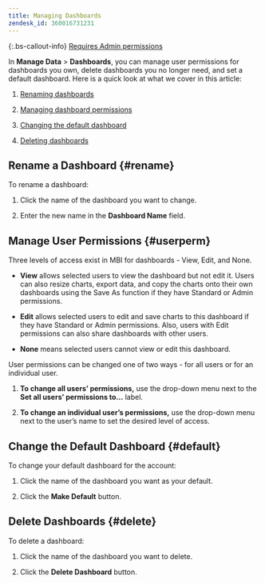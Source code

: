 ```yaml
---
title: Managing Dashboards
zendesk_id: 360016731231
---
```


{:.bs-callout-info}
[Requires Admin permissions](../administrator/user-management/user-management.md)

In **Manage Data** > **Dashboards**, you can manage user permissions for dashboards you own, delete dashboards you no longer need, and set a default dashboard. Here is a quick look at what we cover in this article:

1. [Renaming dashboards](../#rename)

1. [Managing dashboard permissions](../#userperm)

1. [Changing the default dashboard](../#default)

1. [Deleting dashboards](../#delete)

## Rename a Dashboard {#rename}

To rename a dashboard:

1. Click the name of the dashboard you want to change.

2. Enter the new name in the **Dashboard Name** field.

## Manage User Permissions {#userperm}

Three levels of access exist in MBI for dashboards - View, Edit, and None.

* **View** allows selected users to view the dashboard but not edit it. Users can also resize charts, export data, and copy the charts onto their own dashboards using the Save As function if they have Standard or Admin permissions.

* **Edit** allows selected users to edit and save charts to this dashboard if they have Standard or Admin permissions. Also, users with Edit permissions can also share dashboards with other users.

* **None** means selected users cannot view or edit this dashboard.

User permissions can be changed one of two ways - for all users or for an individual user.

1. **To change all users’ permissions,** use the drop-down menu next to the **Set all users’ permissions to…** label.

1. **To change an individual user’s permissions,** use the drop-down menu next to the user’s name to set the desired level of access.

## Change the Default Dashboard {#default}

To change your default dashboard for the account:

1. Click the name of the dashboard you want as your default.

1. Click the **Make Default** button.

## Delete Dashboards {#delete}

To delete a dashboard:

1. Click the name of the dashboard you want to delete.

1. Click the **Delete Dashboard** button.
